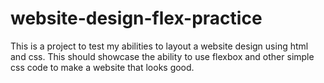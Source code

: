 # website-design-flex-practice

This is a project to test my abilities to layout a website design using html and css. This should showcase the ability
to use flexbox and other simple css code to make a website that looks good.